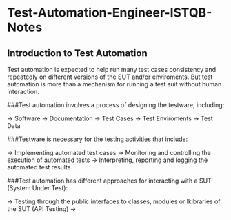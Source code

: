 # Test-Automation-Engineer-ISTQB-Notes


## Introduction to Test Automation

Test automation is expected to help run many test cases consistency and repeatedly on different versions of the SUT and/or enviroments. But test automation is more than a mechanism for running a test suit without human interaction. 

###Test automation involves a process of designing the testware, including:

-> Software
-> Documentation
-> Test Cases
-> Test Enviroments 
-> Test Data


###Testware is necessary for the testing activities that include:

-> Implementing automated test cases 
-> Monitoring and controlling the execution of automated tests
-> Interpreting, reporting and logging the automated test results


###Test automation has different approaches for interacting with a SUT (System Under Test):

-> Testing through the public interfaces to classes, modules or lkibraries of the SUT (API Testing)
->
